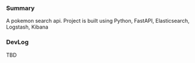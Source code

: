 ### Summary

A pokemon search api. Project is built using Python, FastAPI, Elasticsearch, Logstash, Kibana

### DevLog

TBD
